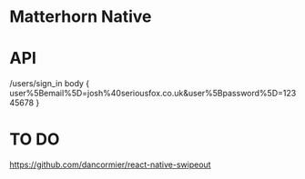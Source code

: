 # Matterhorn Native


# API
/users/sign_in
body {
  user%5Bemail%5D=josh%40seriousfox.co.uk&user%5Bpassword%5D=12345678
}


# TO DO
https://github.com/dancormier/react-native-swipeout
